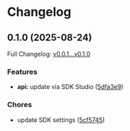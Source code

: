 # Changelog

## 0.1.0 (2025-08-24)

Full Changelog: [v0.0.1...v0.1.0](https://github.com/beeper/desktop-api-typescript/compare/v0.0.1...v0.1.0)

### Features

* **api:** update via SDK Studio ([5dfa3e9](https://github.com/beeper/desktop-api-typescript/commit/5dfa3e98f5f77f3039907c8f799017990bd5836d))


### Chores

* update SDK settings ([5cf5745](https://github.com/beeper/desktop-api-typescript/commit/5cf5745b8b07bdbe89099f3d3d25238cf155c33b))
